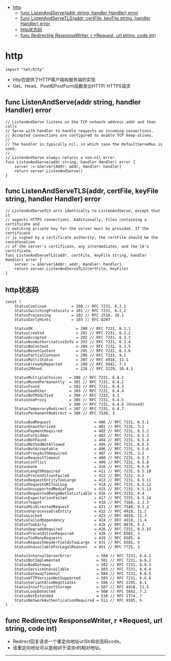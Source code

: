 <!-- MDTOC maxdepth:6 firsth1:1 numbering:0 flatten:0 bullets:1 updateOnSave:1 -->

- [http](#http)   
   - [func ListenAndServe(addr string, handler Handler) error](#func-listenandserveaddr-string-handler-handler-error)   
   - [func ListenAndServeTLS(addr, certFile, keyFile string, handler Handler) error](#func-listenandservetlsaddr-certfile-keyfile-string-handler-handler-error)   
   - [http状态码](#http状态码)   
   - [func Redirect(w ResponseWriter, r *Request, url string, code int)](#func-redirectw-responsewriter-r-request-url-string-code-int)   

<!-- /MDTOC -->

# http

```
import "net/http"
```

* http包提供了HTTP客户端和服务端的实现
* Get、Head、Post和PostForm函数发出HTTP/ HTTPS请求



## func ListenAndServe(addr string, handler Handler) error


```
// ListenAndServe listens on the TCP network address addr and then calls
// Serve with handler to handle requests on incoming connections.
// Accepted connections are configured to enable TCP keep-alives.
//
// The handler is typically nil, in which case the DefaultServeMux is used.
//
// ListenAndServe always returns a non-nil error.
func ListenAndServe(addr string, handler Handler) error {
	server := &Server{Addr: addr, Handler: handler}
	return server.ListenAndServe()
}
```


## func ListenAndServeTLS(addr, certFile, keyFile string, handler Handler) error

```
// ListenAndServeTLS acts identically to ListenAndServe, except that it
// expects HTTPS connections. Additionally, files containing a certificate and
// matching private key for the server must be provided. If the certificate
// is signed by a certificate authority, the certFile should be the concatenation
// of the server's certificate, any intermediates, and the CA's certificate.
func ListenAndServeTLS(addr, certFile, keyFile string, handler Handler) error {
	server := &Server{Addr: addr, Handler: handler}
	return server.ListenAndServeTLS(certFile, keyFile)
}
```


## http状态码

```
const (
	StatusContinue           = 100 // RFC 7231, 6.2.1
	StatusSwitchingProtocols = 101 // RFC 7231, 6.2.2
	StatusProcessing         = 102 // RFC 2518, 10.1
	StatusEarlyHints         = 103 // RFC 8297

	StatusOK                   = 200 // RFC 7231, 6.3.1
	StatusCreated              = 201 // RFC 7231, 6.3.2
	StatusAccepted             = 202 // RFC 7231, 6.3.3
	StatusNonAuthoritativeInfo = 203 // RFC 7231, 6.3.4
	StatusNoContent            = 204 // RFC 7231, 6.3.5
	StatusResetContent         = 205 // RFC 7231, 6.3.6
	StatusPartialContent       = 206 // RFC 7233, 4.1
	StatusMultiStatus          = 207 // RFC 4918, 11.1
	StatusAlreadyReported      = 208 // RFC 5842, 7.1
	StatusIMUsed               = 226 // RFC 3229, 10.4.1

	StatusMultipleChoices   = 300 // RFC 7231, 6.4.1
	StatusMovedPermanently  = 301 // RFC 7231, 6.4.2
	StatusFound             = 302 // RFC 7231, 6.4.3
	StatusSeeOther          = 303 // RFC 7231, 6.4.4
	StatusNotModified       = 304 // RFC 7232, 4.1
	StatusUseProxy          = 305 // RFC 7231, 6.4.5
	_                       = 306 // RFC 7231, 6.4.6 (Unused)
	StatusTemporaryRedirect = 307 // RFC 7231, 6.4.7
	StatusPermanentRedirect = 308 // RFC 7538, 3

	StatusBadRequest                   = 400 // RFC 7231, 6.5.1
	StatusUnauthorized                 = 401 // RFC 7235, 3.1
	StatusPaymentRequired              = 402 // RFC 7231, 6.5.2
	StatusForbidden                    = 403 // RFC 7231, 6.5.3
	StatusNotFound                     = 404 // RFC 7231, 6.5.4
	StatusMethodNotAllowed             = 405 // RFC 7231, 6.5.5
	StatusNotAcceptable                = 406 // RFC 7231, 6.5.6
	StatusProxyAuthRequired            = 407 // RFC 7235, 3.2
	StatusRequestTimeout               = 408 // RFC 7231, 6.5.7
	StatusConflict                     = 409 // RFC 7231, 6.5.8
	StatusGone                         = 410 // RFC 7231, 6.5.9
	StatusLengthRequired               = 411 // RFC 7231, 6.5.10
	StatusPreconditionFailed           = 412 // RFC 7232, 4.2
	StatusRequestEntityTooLarge        = 413 // RFC 7231, 6.5.11
	StatusRequestURITooLong            = 414 // RFC 7231, 6.5.12
	StatusUnsupportedMediaType         = 415 // RFC 7231, 6.5.13
	StatusRequestedRangeNotSatisfiable = 416 // RFC 7233, 4.4
	StatusExpectationFailed            = 417 // RFC 7231, 6.5.14
	StatusTeapot                       = 418 // RFC 7168, 2.3.3
	StatusMisdirectedRequest           = 421 // RFC 7540, 9.1.2
	StatusUnprocessableEntity          = 422 // RFC 4918, 11.2
	StatusLocked                       = 423 // RFC 4918, 11.3
	StatusFailedDependency             = 424 // RFC 4918, 11.4
	StatusTooEarly                     = 425 // RFC 8470, 5.2.
	StatusUpgradeRequired              = 426 // RFC 7231, 6.5.15
	StatusPreconditionRequired         = 428 // RFC 6585, 3
	StatusTooManyRequests              = 429 // RFC 6585, 4
	StatusRequestHeaderFieldsTooLarge  = 431 // RFC 6585, 5
	StatusUnavailableForLegalReasons   = 451 // RFC 7725, 3

	StatusInternalServerError           = 500 // RFC 7231, 6.6.1
	StatusNotImplemented                = 501 // RFC 7231, 6.6.2
	StatusBadGateway                    = 502 // RFC 7231, 6.6.3
	StatusServiceUnavailable            = 503 // RFC 7231, 6.6.4
	StatusGatewayTimeout                = 504 // RFC 7231, 6.6.5
	StatusHTTPVersionNotSupported       = 505 // RFC 7231, 6.6.6
	StatusVariantAlsoNegotiates         = 506 // RFC 2295, 8.1
	StatusInsufficientStorage           = 507 // RFC 4918, 11.5
	StatusLoopDetected                  = 508 // RFC 5842, 7.2
	StatusNotExtended                   = 510 // RFC 2774, 7
	StatusNetworkAuthenticationRequired = 511 // RFC 6585, 6
)
```









## func Redirect(w ResponseWriter, r *Request, url string, code int)

* Redirect回复请求一个重定向地址urlStr和状态码code。
* 该重定向地址可以是相对于请求r的相对地址。
















---
